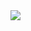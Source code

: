 <div class="image">
    <img src="http://gstoreid.herokuapp.com/assets/images/gstore@1.2.png">
</div>